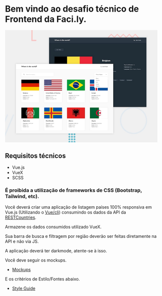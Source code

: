 # Bem vindo ao desafio técnico de Frontend da Faci.ly.

![GitHub Logo](/design/desktop-preview.jpg)

## Requisitos técnicos
- Vue.js
- VueX
- SCSS

### É proibida a utilização de frameworks de CSS (Bootstrap, Tailwind, etc).

Você deverá criar uma aplicação de listagem países 100% responsiva em Vue.js (Utilizando o [Vue/cli](https://cli.vuejs.org/)) consumindo os dados da API da [RESTCountries](https://restcountries.eu/#api-endpoints-code).

Armazene os dados consumidos utilizado VueX.

Sua barra de busca e filtragem por região deverão ser feitas diretamente na API e não via JS.

A aplicação deverá ter darkmode, atente-se à isso.

Você deve seguir os mockups.
- [Mockups](design)

E os critérios de Estilo/Fontes abaixo.
- [Style Guide](style.md)
